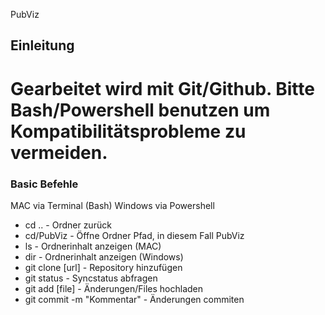 PubViz
## Einleitung
Gearbeitet wird mit Git/Github. Bitte Bash/Powershell benutzen um Kompatibilitätsprobleme zu vermeiden.
================
### Basic Befehle

MAC via Terminal (Bash)
Windows via Powershell

* cd .. - Ordner zurück
* cd/PubViz - Öffne Ordner Pfad, in diesem Fall PubViz
* ls - Ordnerinhalt anzeigen (MAC)
* dir - Ordnerinhalt anzeigen (Windows)
* git clone [url] - Repository hinzufügen
* git status - Syncstatus abfragen
* git add [file] - Änderungen/Files hochladen
* git commit -m "Kommentar" - Änderungen commiten
